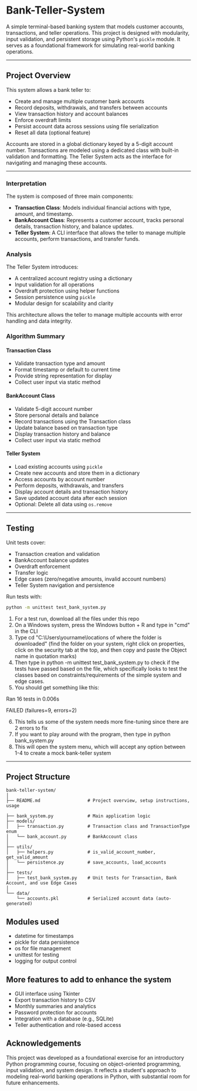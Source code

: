 # Bank-Teller-System
A simple terminal-based banking system that models customer accounts, transactions, and teller operations. This project is designed with modularity, input validation, and persistent storage using Python's `pickle` module. It serves as a foundational framework for simulating real-world banking operations.

---

## Project Overview

This system allows a bank teller to:
- Create and manage multiple customer bank accounts
- Record deposits, withdrawals, and transfers between accounts
- View transaction history and account balances
- Enforce overdraft limits
- Persist account data across sessions using file serialization
- Reset all data (optional feature)

Accounts are stored in a global dictionary keyed by a 5-digit account number. Transactions are modeled using a dedicated class with built-in validation and formatting. The Teller System acts as the interface for navigating and managing these accounts.

---

### Interpretation

The system is composed of three main components:

- **Transaction Class**: Models individual financial actions with type, amount, and timestamp.
- **BankAccount Class**: Represents a customer account, tracks personal details, transaction history, and balance updates.
- **Teller System**: A CLI interface that allows the teller to manage multiple accounts, perform transactions, and transfer funds.

### Analysis

The Teller System introduces:
- A centralized account registry using a dictionary
- Input validation for all operations
- Overdraft protection using helper functions
- Session persistence using `pickle`
- Modular design for scalability and clarity

This architecture allows the teller to manage multiple accounts with error handling and data integrity.

### Algorithm Summary

#### Transaction Class
- Validate transaction type and amount
- Format timestamp or default to current time
- Provide string representation for display
- Collect user input via static method

#### BankAccount Class
- Validate 5-digit account number
- Store personal details and balance
- Record transactions using the Transaction class
- Update balance based on transaction type
- Display transaction history and balance
- Collect user input via static method

#### Teller System
- Load existing accounts using `pickle`
- Create new accounts and store them in a dictionary
- Access accounts by account number
- Perform deposits, withdrawals, and transfers
- Display account details and transaction history
- Save updated account data after each session
- Optional: Delete all data using `os.remove`

---

## Testing

Unit tests cover:
- Transaction creation and validation
- BankAccount balance updates
- Overdraft enforcement
- Transfer logic
- Edge cases (zero/negative amounts, invalid account numbers)
- Teller System navigation and persistence

Run tests with:

```bash
python -m unittest test_bank_system.py
```
1) For a test run, download all the files under this repo
2) On a Windows system, press the Windows button + R and type in "cmd" in the CLI
3) Type cd "C:\Users\yourname\locations of where the folder is downloaded" (find the folder on your system, right click on properties, click on the security tab at the top, and then copy and paste the Object name in quotation marks)
4) Then type in python -m unittest test_bank_system.py to check if the tests have passed based on the file, which specifically looks to test the classes based on constraints/requirements of the simple system and edge cases.
5) You should get something like this:

Ran 16 tests in 0.006s

FAILED (failures=9, errors=2)

6) This tells us some of the system needs more fine-tuning since there are 2 errors to fix
7) If you want to play around with the program, then type in python bank_system.py
8) This will open the system menu, which will accept any option between 1-4 to create a mock bank-teller system
---

## Project Structure
```
bank-teller-system/
│
├── README.md                  # Project overview, setup instructions, usage

├── bank_system.py             # Main application logic
├── models/
│   ├── transaction.py         # Transaction class and TransactionType enum
│   └── bank_account.py        # BankAccount class
│
├── utils/
│   ├── helpers.py             # is_valid_account_number, get_valid_amount
│   └── persistence.py         # save_accounts, load_accounts
│
├── tests/
│   ├── test_bank_system.py    # Unit tests for Transaction, Bank Account, and use Edge Cases
│
└── data/
    └── accounts.pkl           # Serialized account data (auto-generated)
```

## Modules used

- datetime for timestamps
- pickle for data persistence
- os for file management
- unittest for testing
- logging for output control

## More features to add to enhance the system

- GUI interface using Tkinter 
- Export transaction history to CSV
- Monthly summaries and analytics
- Password protection for accounts
- Integration with a database (e.g., SQLite)
- Teller authentication and role-based access

## Acknowledgements 

This project was developed as a foundational exercise for an introductory Python programming course, focusing on object-oriented programming, input validation, and system design. It reflects a student's approach to modeling real-world banking operations in Python, with substantial room for future enhancements.
